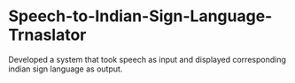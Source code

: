 # Speech-to-Indian-Sign-Language-Trnaslator
Developed a system that took speech as input and displayed corresponding  indian sign language as output.
